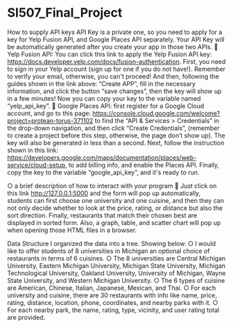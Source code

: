 # SI507_Final_Project

How to supply API keys
  API Key is a private one, so you need to apply for a key for Yelp Fusion API, and Google Places API separately. Your API Key will be automatically generated after you create your app in those two APIs.
  	Yelp Fusion API: You can click this link to apply the Yelp Fusion API key: https://docs.developer.yelp.com/docs/fusion-authentication. First, you need to sign in your Yelp account (sign up for one if you do not have!). Remember to verify your email, otherwise, you can't proceed! And then, following the guides shown in the link above: “Create APP”, fill in the necessary information, and click the button “save changes”, then the key will show up in a few minutes! Now you can copy your key to the variable named “yelp_api_key”.
  	Google Places API: first register for a Google Cloud account, and go to this page: https://console.cloud.google.com/welcome?project=protean-torus-371102 to find the “API & Services > Credentials” in the drop-down navigation, and then click “Create Credentials”, (remember to create a project before this step, otherwise, the page don’t show up). The key will also be generated in less than a second. Next, follow the instruction shown in this link: https://developers.google.com/maps/documentation/places/web-service/cloud-setup, to add billing info, and enable the Places API. Finally, copy the key to the variable “google_api_key”, and it's ready to run.

○	a brief description of how to interact with your program
  	Just click on this link http://127.0.0.1:5000 and the form will pop up automatically, students can first choose one university and one cuisine, and then they can not only decide whether to look at the price, rating, or distance but also the sort direction. Finally, restaurants that match their chosen best are displayed in sorted form. Also, a graph, table, and scatter chart will pop up when opening those HTML files in a browser.
  
  
Data Structure
  I organized the data into a tree. Showing below.
○	I would like to offer students of 8 universities in Michigan an optional choice of restaurants in terms of 6 cuisines.
○	The 8 universities are Central Michigan University, Eastern Michigan University, Michigan State University, Michigan Technological University, Oakland University, University of Michigan, Wayne State University, and Western Michigan University. 
○	The 6 types of cuisine are American, Chinese, Italian, Japanese, Mexican, and Thai.
○	For each university and cuisine, there are 30 restaurants with info like name, price, rating, distance, location, phone, coordinates, and nearby parks with it.
○	For each nearby park, the name, rating, type, vicinity, and user rating total are provided.


